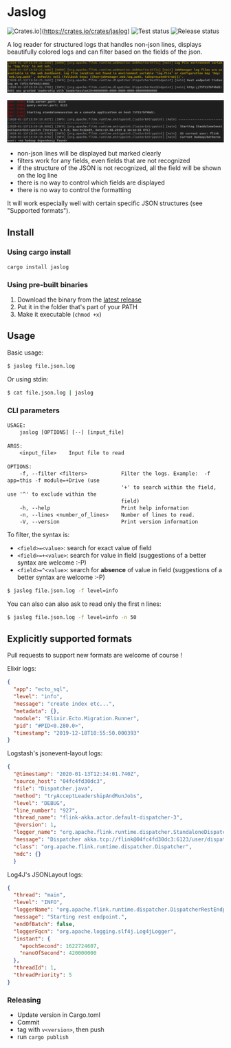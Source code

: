 # Jaslog

![Crates.io](https://img.shields.io/crates/v/jaslog.svg)](https://crates.io/crates/jaslog)
![Test status](https://github.com/jbruggem/jaslog/actions/workflows/test.yml/badge.svg)
![Release status](https://github.com/jbruggem/jaslog/actions/workflows/release.yml/badge.svg)

A log reader for structured logs that handles non-json lines, displays beautifully
colored logs and can filter based on the fields of the json.

![](doc/screenshot1.png)

![](doc/screenshot2.png)

- non-json lines will be displayed but marked clearly
- filters work for any fields, even fields that are not recognized
- if the structure of the JSON is not recognized, all the field will be shown on the log line
- there is no way to control which fields are displayed
- there is no way to control the formatting

It will work especially well with certain specific JSON structures (see "Supported formats").

## Install

### Using cargo install

```bash
cargo install jaslog
```

### Using pre-built binaries

1. Download the binary from the [latest release](https://github.com/jbruggem/jaslog/releases)
2. Put it in the folder that's part of your PATH
3. Make it executable (`chmod +x`)

## Usage



Basic usage:

```sh
$ jaslog file.json.log
```

Or using stdin:

```sh
$ cat file.json.log | jaslog
```

### CLI parameters

```
USAGE:
    jaslog [OPTIONS] [--] [input_file]

ARGS:
    <input_file>    Input file to read

OPTIONS:
    -f, --filter <filters>           Filter the logs. Example:  -f app=this -f module=+Drive (use
                                     '+' to search within the field, use '^' to exclude within the
                                     field)
    -h, --help                       Print help information
    -n, --lines <number_of_lines>    Number of lines to read.
    -V, --version                    Print version information
```

To filter, the syntax is:

* `<field>=<value>`: search for exact value of field
* `<field>=+<value>`: search for value in field (suggestions of a better syntax are welcome :-P)
* `<field>=^<value>`: search for **absence** of value in field (suggestions of a better syntax are welcome :-P)

```sh
$ jaslog file.json.log -f level=info
```

You can also can also ask to read only the first n lines:

```sh
$ jaslog file.json.log -f level=info -n 50
```

## Explicitly supported formats

Pull requests to support new formats are welcome of course !

Elixir logs:

```json
{
  "app": "ecto_sql",
  "level": "info",
  "message": "create index etc...",
  "metadata": {},
  "module": "Elixir.Ecto.Migration.Runner",
  "pid": "#PID<0.280.0>",
  "timestamp": "2019-12-18T10:55:50.000393"
}
```

Logstash's jsonevent-layout logs:

```json
{
  "@timestamp": "2020-01-13T12:34:01.740Z",
  "source_host": "04fc4fd30dc3",
  "file": "Dispatcher.java",
  "method": "tryAcceptLeadershipAndRunJobs",
  "level": "DEBUG",
  "line_number": "927",
  "thread_name": "flink-akka.actor.default-dispatcher-3",
  "@version": 1,
  "logger_name": "org.apache.flink.runtime.dispatcher.StandaloneDispatcher",
  "message": "Dispatcher akka.tcp://flink@04fc4fd30dc3:6123/user/dispatcher accepted leadership with fencing token 00000000000000000000000000000000. Start recovered jobs.",
  "class": "org.apache.flink.runtime.dispatcher.Dispatcher",
  "mdc": {}
  }
```

Log4J's JSONLayout logs:

```json
{
  "thread": "main",
  "level": "INFO",
  "loggerName": "org.apache.flink.runtime.dispatcher.DispatcherRestEndpoint",
  "message": "Starting rest endpoint.",
  "endOfBatch": false,
  "loggerFqcn": "org.apache.logging.slf4j.Log4jLogger",
  "instant": {
    "epochSecond": 1622724607,
    "nanoOfSecond": 420000000
  },
  "threadId": 1,
  "threadPriority": 5
}
```

### Releasing

* Update version in Cargo.toml
* Commit
* tag with `v<version>`, then push
* run `cargo publish`

